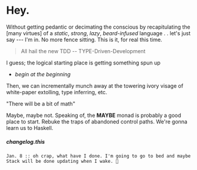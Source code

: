 # Hey.

Without getting pedantic or decimating the conscious by recapitulating the
 [many virtues] of a _static_, _strong_, _lazy_, _beard-infused_ language . .
 let's just say --- I'm in. No more fence sitting. This is it, for real this time.

> All hail the new TDD -- TYPE-Driven-Development

I guess; the logical starting place is getting something spun up
- _begin at the beginning_

Then, we can incrementally munch away at the towering ivory visage of 
white-paper extolling, type inferring, etc.

"There will be a bit of math"

Maybe, maybe not. Speaking of, the **MAYBE** monad is probably a good
place to start. Rebuke the traps of abandoned control paths. We're gonna
learn us to Haskell.

##### changelog.this

```
Jan. 8 :: oh crap, what have I done. I'm going to go to bed and maybe Stack will be done updating when I wake. 🤞

```